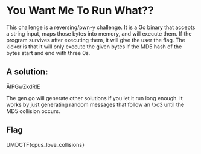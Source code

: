 # You Want Me To Run What??

This challenge is a reversing/pwn-y challenge. It is a Go binary that accepts a
string input, maps those bytes into memory, and will execute them. If the
program survives after executing them, it will give the user the flag.  The
kicker is that it will only execute the given bytes if the MD5 hash of the bytes
start and end with three 0s. 

## A solution: 
ÃIPGwZkdRIE

The gen.go will generate other solutions if you let it run long enough. It works 
by just generating random messages that follow an \xc3 until the MD5 collision occurs. 

## Flag
UMDCTF{cpus_love_collisions}